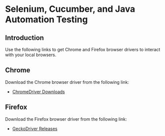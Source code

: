 # Selenium, Cucumber, and Java Automation Testing

## Introduction

Use the following links to get Chrome and Firefox browser drivers to interact with your local browsers.

## Chrome

Download the Chrome browser driver from the following link:
- [ChromeDriver Downloads](https://developer.chrome.com/docs/chromedriver/downloads)

## Firefox

Download the Firefox browser driver from the following link:
- [GeckoDriver Releases](https://github.com/mozilla/geckodriver/releases)
